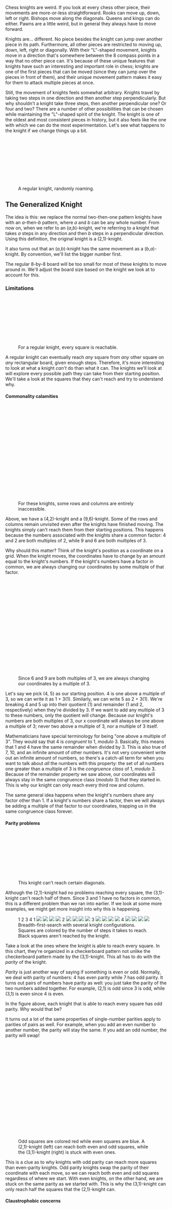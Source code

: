 Chess knights are weird. If you look at every chess other piece, their movements are more-or-less straightforward.
Rooks can move up, down, left or right. Bishops move along the diagonals.
Queens and kings can do either. Pawns are a little weird, but in general they always have to move forward. 

Knights are... different. No piece besides the knight can jump over another piece in its path. Furthermore, all other 
pieces are restricted to moving up, down, left, right or diagonally. With their "L"-shaped movement, knights move in a direction that's somewhere between the 8 compass points in a way that no other piece can. It's because of these unique features that knights have such an interesting and important role in chess; knights are one of the 
first pieces that can be moved (since they can jump over the pieces in front of them), and their unique 
movement pattern makes it easy for them to attack multiple pieces at once.

Still, the movement of knights feels somewhat arbitrary. Knights travel by taking two steps in one direction and then another step perpendicularly. But why shouldn't a knight take three steps, then another perpendicular one? Or four and two? There are a number of other possibilities that can be chosen while maintaining the "L"-shaped spirit of the knight. The knight is one of the oldest and most consistent pieces in history, but it also 
feels like the one with which we can do the most experimentation. Let's see what happens to the knight if 
we change things up a bit.

<figure>
<svg id='knight-intro-animation'></svg>
<figcaption>A regular knight, randomly roaming.</figcaption>
</figure>

## The Generalized Knight

The idea is this: we replace the normal two-then-one pattern knights have with an *a*-then-*b* pattern, where *a* and *b* can be any whole number. From now on, when we refer to an (*a*,*b*)-knight, we're referring to a knight that takes *a* steps 
in any direction and then *b* steps in a perpendicular direction. 
Using this definition, the original knight is a (2,1)-knight.

It also turns out that an (*a*,*b*)-knight has the same movement as a (*b*,*a*)-knight. By convention, we'll list the bigger number first.

The regular 8-by-8 board will be too small for most of these knights to move around in. We'll adjust the board size based on the knight we look at to account for this.

### Limitations

<figure>
<svg id='2-1-knight-bfs'></svg>
<figcaption>For a regular knight, every square is reachable.</figcaption>
</figure>

A regular knight can eventually reach *any* square from *any* other square on *any* rectangular board, given enough steps.
Therefore, it's more interesting to look at what a knight *can't* do than what it can. The knights we'll look at will explore every possible path they can take from their starting position. We'll take a look at the squares that they can't reach and try to understand why.

#### Commonality calamities

<figure>
<svg id='common-4-2-knight-bfs'></svg>
<svg id='common-6-9-knight-bfs'></svg>
<figcaption>For these knights, some rows and columns are entirely inaccessible.</figcaption>
</figure>

Above, we have a (4,2)-knight and a (9,6)-knight. Some of the rows and columns remain unvisited even after the knights have finished moving. The knights simply can't reach them from their starting positions. This happens because the numbers associated with the knights share a common factor: 4 and 2 are both multiples of 2, while 9 and 6 are both multiples of 3. 

Why should this matter? Think of the knight's position as a coordinate on a grid. When the knight moves, the coordinates have to change by an amount equal to the knight's numbers. If the knight's numbers have a factor in common, we are always changing our coordinates by some multiple of that factor.

<figure>
<div class='stacked-knight-graphics'>
<svg id='common-6-9-rw'></svg>
<svg id='common-6-9-rw-text'></svg>
</div>
<figcaption>Since 6 and 9 are both multiples of 3, we are always changing our coordinates by a multiple of 3.</figcaption>
</figure>

Let's say we pick (4, 5) as our starting position. 4 is one above a multiple of 3, so we can write it as 1 + 3(1). Similarly, we can write 5 as 2 + 3(1). We're breaking 4 and 5 up into their quotient (1) and remainder (1 and 2, respectively) when they're divided by 3. If we want to add any multiple of 3 to these numbers, only the quotient will change. Because our knight's numbers are both multiples of 3, our x coordinate will always be one above a multiple of 3; never two above a multiple of 3, nor a multiple of 3 itself. 

Mathematicians have special terminology for being "one above a multiple of 3". They would say that 4 is *congruent* to 1, *modulo* 3. Basically, this means that 1 and 4 have the same remainder when divided by 3. This is also true of 7, 10, and an infinite amount of other numbers. It's not very convenient write out an infinite amount of numbers, so there's a catch-all term for when you want to talk about *all* the numbers with this property: the set of all numbers one greater than a multiple of 3 is the *congruence class* of 1, *modulo* 3. Because of the remainder property we saw above, our coordinates will always stay in the same congruence class (*modulo* 3) that they started in. This is why our knight can only reach every third row and column.

The same general idea happens when the knight's numbers share any factor other than 1. If a knight's numbers share a factor, then we will always be adding a multiple of that factor to our coordinates, trapping us in the same congruence class forever.

#### Parity problems

<figure>
<svg id='parity-3-1-knight-bfs'></svg>
<figcaption>This knight can't reach certain diagonals.</figcaption>
</figure>

Although the (2,1)-knight had no problems reaching every square, the (3,1)-knight can't reach half of them. Since 3 and 1 have no factors in common, this is a different problem than we ran into earlier. If we look at some more examples, we might get more insight into why this is happening. 

<figure>
<div id='parity-grid'>
    <span></span>
    <span>1</span>
    <span>2</span>
    <span>3</span>
    <span>4</span>
    <span></span>
    <span>1</span>
    <img src="/images/knight/1-1.png"></img>
    <img src="/images/knight/1-2.png"></img>
    <img src="/images/knight/1-3.png"></img>
    <img src="/images/knight/1-4.png"></img>
    <span></span>
    <span>2</span>
    <img src="/images/knight/1-2.png"></img>
    <img src="/images/knight/2-2.png"></img>
    <img src="/images/knight/2-3.png"></img>
    <img src="/images/knight/2-4.png"></img>
    <span></span>
    <span>3</span>
    <img src="/images/knight/1-3.png"></img>
    <img src="/images/knight/2-3.png"></img>
    <img src="/images/knight/3-3.png"></img>
    <img src="/images/knight/3-4.png"></img>
    <span></span>
    <span>4</span>
    <img src="/images/knight/1-4.png"></img>
    <img src="/images/knight/2-4.png"></img>
    <img src="/images/knight/3-4.png"></img>
    <img src="/images/knight/4-4.png"></img>
    <span></span>
</div>
<figcaption>Breadth-first-search with several knight configurations. Squares are colored by the number of steps it takes to reach. Black squares aren't reached by the knight.</figcaption>
</figure>

Take a look at the ones where the knight is able to reach every square. In this chart, they're organized in a checkerboard pattern not unlike the checkerboard pattern made by the (3,1)-knight. This all has to do with the *parity* of the knight.

*Parity* is just another way of saying if something is even or odd. Normally, we deal with parity of numbers: 4 has even parity while 7 has odd parity. It turns out pairs of numbers have parity as well: you just take the parity of the two numbers added together. For example, (2,1) is odd since 3 is odd, while (3,1) is even since 4 is even.

In the figure above, each knight that is able to reach every square has odd parity. Why would that be?

It turns out a lot of the same properties of single-number parities apply to parities of pairs as well. For example, when you add an even number to another number, the parity will stay the same. If you add an odd number, the parity will swap!

<figure>
<svg id='parity-2-1-rw'></svg>
<svg id='parity-3-1-rw'></svg>
<figcaption>Odd squares are colored red while even squares are blue. A (2,1)-knight (left) can reach both even and odd squares, while the (3,1)-knight (right) is stuck with even ones.</figcaption>
</figure>

This is a clue as to why knights with odd parity can reach more squares than even-parity knights. Odd parity knights swap the parity of their coordinate with each move, so we can reach both even and odd squares regardless of where we start. With even knights, on the other hand, we are stuck on the same parity as we started with. This is why the (3,1)-knight can only reach half the squares that the (2,1)-knight can.

#### Claustrophobic concerns

<figure>
<svg id='5-2-knight-bfs'></svg>
<svg id='8-17-knight-bfs'></svg>
<figcaption>These knights have inaccessible squares in the middle.</figcaption>
</figure>

Everything we've talked about to this point would hold true regardless of the board size. But in some situations, we get interesting patterns if the knight is just a little too big for the board. In these cases, squares in the middle become impossible to reach because the knight can't maneuver tightly enough in the small spaces.

Besides noting that these patterns remind me of the [bouncing DVD logo](https://www.youtube.com/watch?v=QOtuX0jL85Y), I don't have any insight for predicting when patterns like these will occur. If you have any ideas, let me know!

### Reaching every square

Generalizing knights thus far has been unsuccessful. Because many of our generalized knights are unable to reach some of the squares, they have been rendered much less useful on the chessboard. Only (*a*,*b*)-knights that meet a very specific set of criteria can reach every square:

- *a* and *b* must not share any factors
- *a + b* must be odd
- *a* and *b* can't be too big relative to the size of the board

However, it turns out a small tweak to the board itself will allow any of the limited knights we've discussed to reach any square.

#### When in doubt, take the modulus

The modulus operation is another name for taking the remainder of one number divided by another. We've already talked a little bit about the modulus when we looked at knights that shared common factors. In that context, we saw how knights with common factors would miss some rows and columns because they were restricted to the same congruence class; the coordinates always had the same remainder when divided by the common factor.

The most common place you'd find the modulus outside of a math classroom is on a wall clock. If it's 10 o'clock and you wait 3 hours, it'll be 1 o'clock. With clocks, we take the modulus with respect to 12. After 12, the hours wrap back around to 1. Effectively, the modulus makes numbers wrap around to 0 in a cyclical manner.

We can also use the modulus in the context of the knight's coordinates. Instead of preventing the knight from moving past the board's boundary, what if we allowed the knight to wrap around to the other side of the board? To do so, we could first add the knight's coordinates, like before. To get the knight's final position, we can take the modulus of the resulting coordinates with respect to the board's size to ensure that the new coordinates are within the board's boundary. This has the effect of making the knight wrap around the board as it moves.

It's not immediately clear how the modulus will help us solve the problems we had with the knight. First, let's answer a simpler question from the 1D case: what happens if we repeatedly add 3 hours on a regular wall clock? It turns out we'll only see 4 different times. On the other hand, if our wall clock had 11 hours instead of 12, we would eventually see all the hours.

<figure>
<svg id='clock-12'></svg>
<svg id='clock-11'></svg>
<figcaption>Each step adds three hours to the time. On the left, the clock has 12 hours while the one on the right has 11. If the size of step we take shares factors with the modulus we use, we won't be able to reach some numbers.</figcaption>
</figure>

The difference between the two cases is that 12 and 3 share a common factor but 11 and 3 don't. This is similar to the common factor problem we saw earlier: sharing factors causes some numbers to be skipped. However, if we make sure that the number we take the modulus with doesn't share factors with our knight, we should be able to reach every square. By picking a prime number, like 11, we can guarantee that no knight will have a shared factor with it.

So long as the prime we pick is odd, we'll also solve our parity problem. Adding two even numbers can result in an odd number if the numbers we add are large enough to cause a wrap-around. Suppose we pick 7 for our modulus. Normally, 4 + 4 = 8, which is even as expected. However, 8 is congruent to 1 *modulo* 7, and 1 is an odd number. If we add 4 and 4 modulo 7, we actually get an odd result by adding even numbers. Before, we saw issues with even knights because there was no way of changing parities by adding even numbers. With the modulus, we now have a way of getting an odd number by adding two evens.

Finally, our spatial constraint problem should be solved as well, albeit for a less interesting reason: the modulus removes the boundaries at the edge of the board by allowing knights to wrap around to the other side. With no spatial constraints, the knight is able to reach every square on the board.

<figure>
<svg id='fix-4-2'></svg>
<svg id='fix-3-1'></svg>
<svg id='fix-5-2'></svg>
<figcaption>The same boards that gave us problems earlier, this time on a 7 by 7 grid using the modulus to compute coordinates. Since 7 is prime, we can reach every square with any knight we choose.</figcaption>
</figure>

It turns out the secret to unlocking the potential of a generalized knight is to extend our idea of the board as well. What we're left with doesn't very closely resemble chess, but it does lead to some pretty pictures.

### Related reading

- [Tom7's chess](http://tom7.org/chess/): some awesome chess-related explorations that initially inspired me to write this post
- [Generalized knight’s tours on rectangular chessboards](https://core.ac.uk/download/pdf/82621071.pdf): more fun with generalized knights
- [Cryptonomicon, by Neal Stephenson](https://en.wikipedia.org/wiki/Cryptonomicon): excellent book that, among many other things, contains descriptions of modular arithmetic as it applies to cryptography

[Discuss on Hacker News](https://news.ycombinator.com/item?id=21914566)
